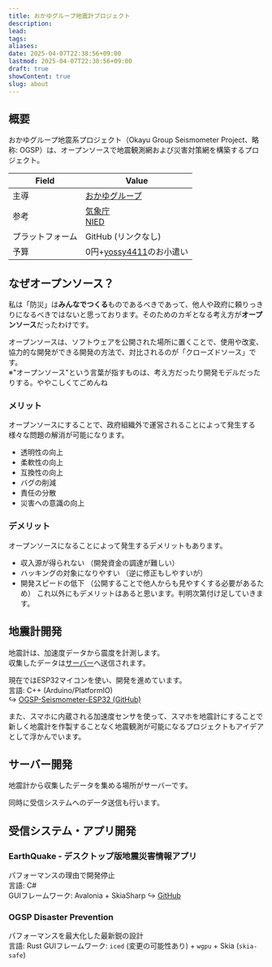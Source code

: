 ```yaml
---
title: おかゆグループ地震計プロジェクト
description: 
lead: 
tags: 
aliases: 
date: 2025-04-07T22:38:56+09:00
lastmod: 2025-04-07T22:38:56+09:00
draft: true
showContent: true
slug: about
---
```

## 概要
おかゆグループ地震系プロジェクト（Okayu Group Seismometer Project、略称: OGSP）は、オープンソースで地震観測網および災害対策網を構築するプロジェクト。

| Field    | Value                                                           |
| -------- | --------------------------------------------------------------- |
| 主導       | [おかゆグループ](../おかゆグループ.md)                                        |
| 参考       | [気象庁](https://www.jma.go.jp)<br>[NIED](https://www.bosai.go.jp) |
| プラットフォーム | GitHub (リンクなし)                                                  |
| 予算       | 0円+[yossy4411](../../私について.md)のお小遣い                             |

## なぜオープンソース？
私は「防災」は**みんなでつくる**ものであるべきであって、他人や政府に頼りっきりになるべきではないと思っております。そのためのカギとなる考え方が**オープンソース**だったわけです。

オープンソースは、ソフトウェアを公開された場所に置くことで、使用や改変、協力的な開発ができる開発の方法で、対比されるのが「クローズドソース」です。  
※"オープンソース"という言葉が指すものは、考え方だったり開発モデルだったりする。ややこしくてごめんね
### メリット
オープンソースにすることで、政府組織外で運営されることによって発生する様々な問題の解消が可能になります。
- 透明性の向上
- 柔軟性の向上
- 互換性の向上
- バグの削減
- 責任の分散
- 災害への意識の向上
### デメリット
オープンソースになることによって発生するデメリットもあります。
- 収入源が得られない （開発資金の調達が難しい）
- ハッキングの対象になりやすい （逆に修正もしやすいが）
- 開発スピードの低下 （公開することで他人からも見やすくする必要があるため）
これ以外にもデメリットはあると思います。判明次第付け足していきます。

## 地震計開発
地震計は、加速度データから震度を計測します。  
収集したデータは[サーバー](#サーバー開発)へ送信されます。

現在ではESP32マイコンを使い、開発を進めています。  
言語: C++ (Arduino/PlatformIO)  
↪ [OGSP-Seismometer-ESP32 (GitHub)](https://github.com/yossy4411/ogsp-seismometer-esp32)



また、スマホに内蔵される加速度センサを使って、スマホを地震計にすることで新しく地震計を作製することなく地震観測が可能になるプロジェクトもアイデアとして浮かんでいます。
## サーバー開発
地震計から収集したデータを集める場所がサーバーです。

同時に受信システムへのデータ送信も行います。

## 受信システム・アプリ開発
### **EarthQuake** - デスクトップ版地震災害情報アプリ
パフォーマンスの理由で開発停止  
言語: C#  
GUIフレームワーク: Avalonia + SkiaSharp
↪ [GitHub](https://github.com/yossy4411/EarthQuake)
### OGSP Disaster Prevention
パフォーマンスを最大化した最新鋭の設計  
 言語: Rust
 GUIフレームワーク: `iced` (変更の可能性あり) + `wgpu` + Skia (`skia-safe`)